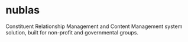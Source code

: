 nublas
======

Constituent Relationship Management and Content Management system solution, built for non-profit and governmental groups.
